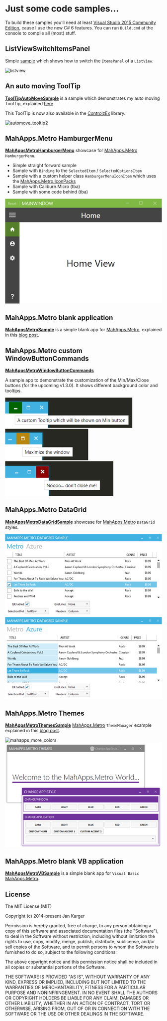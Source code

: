 # Just some code samples...

To build these samples you'll need at least [Visual Studio 2015 Community Edition](<https://www.visualstudio.com/>), cause I use the new C# 6 features. You can run `Build.cmd` at the console to compile all (most) stuff.

## ListViewSwitchItemsPanel

Simple [sample](./ListViewSwitchItemsPanel) which shows how to switch the `ItemsPanel` of a `ListView`.

![listview](https://user-images.githubusercontent.com/658431/30153860-4b156442-93b8-11e7-836f-226925a6a2d8.gif)

## An auto moving ToolTip

**[ToolTipAutoMoveSample](https://github.com/punker76/code-samples/tree/master/ToolTipAutoMoveSample)** is a sample which demonstrates my auto moving ToolTip, explained [here](http://jkarger.de/archive/2014/11/02/how-to-make-the-tooltip-follow-the-mouse/).

This ToolTip is now also available in the [ControlzEx](https://github.com/ControlzEx/ControlzEx) library.

![automove_tooltip2](https://cloud.githubusercontent.com/assets/658431/13525375/d708a9e8-e200-11e5-9bd9-035d50632b34.gif)

## MahApps.Metro HamburgerMenu

**[MahAppsMetroHamburgerMenu](MahAppsMetroHamburgerMenu)** showcase for [MahApps.Metro][] `HamburgerMenu`.  

- Simple straight forward sample
- Sample with `Binding` to the `SelectedItem` / `SelectedOptionsItem`
- Sample with a custom helper class `HamburgerMenuIconItem` which uses the [MahApps.Metro.IconPacks](https://github.com/MahApps/MahApps.Metro.IconPacks)
- Sample with Caliburn.Micro (tba)
- Sample with some code behind (tba)

![](screenshots/hamburgermenu01.png)  

## MahApps.Metro blank application

**[MahAppsMetroSample](https://github.com/punker76/code-samples/tree/master/MahAppsMetroSample)** is a simple blank app for [MahApps.Metro][], explained in this [blog post](http://jkarger.de/archive/2014/11/18/modern-ui-with-mahapps-metro/).

## MahApps.Metro custom WindowButtonCommands

**[MahAppsMetroWindowButtonCommands](https://github.com/punker76/code-samples/tree/master/MahAppsMetroWindowButtonCommands)**

A sample app to demonstrate the customization of the Min/Max/Close buttons (for the upcoming v1.3.0). It shows different background color and tooltips.

![](screenshots/2016-08-17_11h10_21.png)  
![](screenshots/2016-08-17_11h10_26.png)  
![](screenshots/2016-08-17_11h10_30.png)  

## MahApps.Metro DataGrid

**[MahAppsMetroDataGridSample](https://github.com/punker76/code-samples/tree/master/MahAppsMetroDataGridSample)** showcase for [MahApps.Metro][] `DataGrid` styles.  

![](screenshots/2014-11-22_16h00_23.png)  
![](screenshots/2014-11-22_16h00_32.png)  

## MahApps.Metro Themes

**[MahAppsMetroThemesSample](https://github.com/punker76/code-samples/tree/master/MahAppsMetroThemesSample)** [MahApps.Metro][] `ThemeManager` example explained in this [blog post](http://jkarger.de/archive/2014/11/27/mahapps-metro-themes/).  

![mahapps_more_colors](https://cloud.githubusercontent.com/assets/658431/13557016/9d7e23a4-e3e7-11e5-839a-177c39977e8e.gif)    
![](screenshots/2014-11-27_17h29_54.png)  

## MahApps.Metro blank VB application

**[MahAppsMetroVBSample](https://github.com/punker76/code-samples/tree/master/MahAppsMetroVBSample)** is a simple blank app for `Visual Basic` [MahApps.Metro][].

## License

The MIT License (MIT)

Copyright (c) 2014-present Jan Karger

Permission is hereby granted, free of charge, to any person obtaining a copy
of this software and associated documentation files (the "Software"), to deal
in the Software without restriction, including without limitation the rights
to use, copy, modify, merge, publish, distribute, sublicense, and/or sell
copies of the Software, and to permit persons to whom the Software is
furnished to do so, subject to the following conditions:

The above copyright notice and this permission notice shall be included in all
copies or substantial portions of the Software.

THE SOFTWARE IS PROVIDED "AS IS", WITHOUT WARRANTY OF ANY KIND, EXPRESS OR
IMPLIED, INCLUDING BUT NOT LIMITED TO THE WARRANTIES OF MERCHANTABILITY,
FITNESS FOR A PARTICULAR PURPOSE AND NONINFRINGEMENT. IN NO EVENT SHALL THE
AUTHORS OR COPYRIGHT HOLDERS BE LIABLE FOR ANY CLAIM, DAMAGES OR OTHER
LIABILITY, WHETHER IN AN ACTION OF CONTRACT, TORT OR OTHERWISE, ARISING FROM,
OUT OF OR IN CONNECTION WITH THE SOFTWARE OR THE USE OR OTHER DEALINGS IN THE
SOFTWARE.

  [MahApps.Metro]: https://github.com/MahApps/MahApps.Metro
